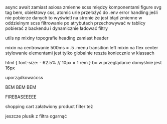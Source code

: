 

async await zamiast axiosa
zmienne scss między komponentami
figure
svg tag
bem, obiektowy css, atomic
urle przełożyć do .env
error handling jeśli nie pobierze danych to wyświetl na stronie że jest błąd
zmienne w oddzielnym scss
filtrowanie po atrybutach przechowywać w tablicy pobierać z backendu i dynamicznie ładować filtry

utils np mixiny topografie
heading zamiast header

mixin na centrowanie
500ms = .5
.menu transition left
mixin na flex center
stylowanie elementami jest tylko globalnie reszta koniecznie w klassach

html {
    font-size: - 62.5% // 10px = 1 rem
}
bo w przeglądarce domyślnie jest 16px

uporządkowaćcss

BEM BEM BEM

FIREBASEEEEE



shopping cart załatwiony
product filter też

jeszcze plusik z filtra ogarnąć
